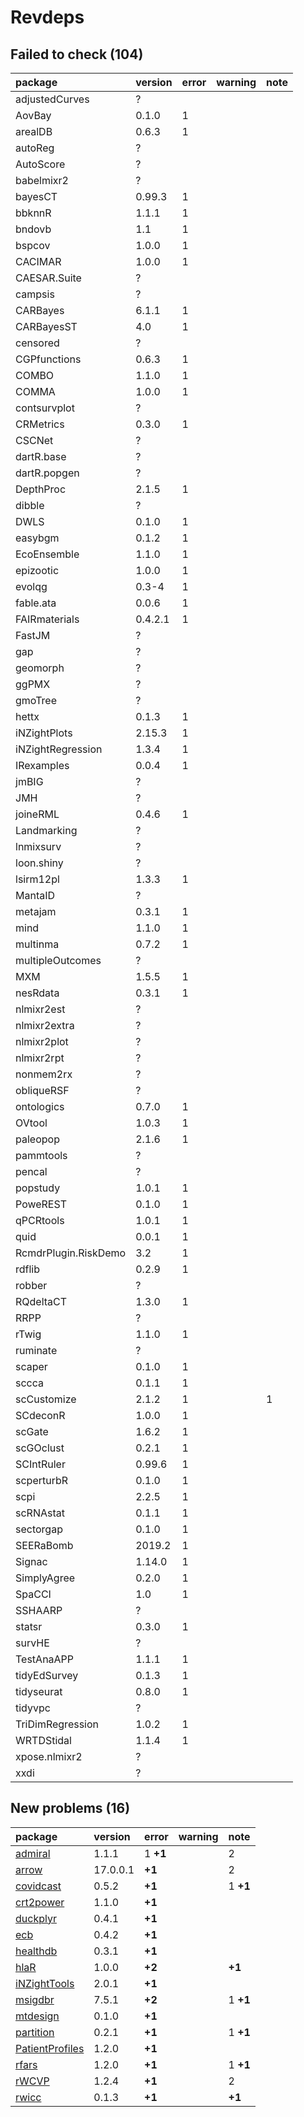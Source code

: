 # Revdeps

## Failed to check (104)

|package              |version |error |warning |note |
|:--------------------|:-------|:-----|:-------|:----|
|adjustedCurves       |?       |      |        |     |
|AovBay               |0.1.0   |1     |        |     |
|arealDB              |0.6.3   |1     |        |     |
|autoReg              |?       |      |        |     |
|AutoScore            |?       |      |        |     |
|babelmixr2           |?       |      |        |     |
|bayesCT              |0.99.3  |1     |        |     |
|bbknnR               |1.1.1   |1     |        |     |
|bndovb               |1.1     |1     |        |     |
|bspcov               |1.0.0   |1     |        |     |
|CACIMAR              |1.0.0   |1     |        |     |
|CAESAR.Suite         |?       |      |        |     |
|campsis              |?       |      |        |     |
|CARBayes             |6.1.1   |1     |        |     |
|CARBayesST           |4.0     |1     |        |     |
|censored             |?       |      |        |     |
|CGPfunctions         |0.6.3   |1     |        |     |
|COMBO                |1.1.0   |1     |        |     |
|COMMA                |1.0.0   |1     |        |     |
|contsurvplot         |?       |      |        |     |
|CRMetrics            |0.3.0   |1     |        |     |
|CSCNet               |?       |      |        |     |
|dartR.base           |?       |      |        |     |
|dartR.popgen         |?       |      |        |     |
|DepthProc            |2.1.5   |1     |        |     |
|dibble               |?       |      |        |     |
|DWLS                 |0.1.0   |1     |        |     |
|easybgm              |0.1.2   |1     |        |     |
|EcoEnsemble          |1.1.0   |1     |        |     |
|epizootic            |1.0.0   |1     |        |     |
|evolqg               |0.3-4   |1     |        |     |
|fable.ata            |0.0.6   |1     |        |     |
|FAIRmaterials        |0.4.2.1 |1     |        |     |
|FastJM               |?       |      |        |     |
|gap                  |?       |      |        |     |
|geomorph             |?       |      |        |     |
|ggPMX                |?       |      |        |     |
|gmoTree              |?       |      |        |     |
|hettx                |0.1.3   |1     |        |     |
|iNZightPlots         |2.15.3  |1     |        |     |
|iNZightRegression    |1.3.4   |1     |        |     |
|IRexamples           |0.0.4   |1     |        |     |
|jmBIG                |?       |      |        |     |
|JMH                  |?       |      |        |     |
|joineRML             |0.4.6   |1     |        |     |
|Landmarking          |?       |      |        |     |
|lnmixsurv            |?       |      |        |     |
|loon.shiny           |?       |      |        |     |
|lsirm12pl            |1.3.3   |1     |        |     |
|MantaID              |?       |      |        |     |
|metajam              |0.3.1   |1     |        |     |
|mind                 |1.1.0   |1     |        |     |
|multinma             |0.7.2   |1     |        |     |
|multipleOutcomes     |?       |      |        |     |
|MXM                  |1.5.5   |1     |        |     |
|nesRdata             |0.3.1   |1     |        |     |
|nlmixr2est           |?       |      |        |     |
|nlmixr2extra         |?       |      |        |     |
|nlmixr2plot          |?       |      |        |     |
|nlmixr2rpt           |?       |      |        |     |
|nonmem2rx            |?       |      |        |     |
|obliqueRSF           |?       |      |        |     |
|ontologics           |0.7.0   |1     |        |     |
|OVtool               |1.0.3   |1     |        |     |
|paleopop             |2.1.6   |1     |        |     |
|pammtools            |?       |      |        |     |
|pencal               |?       |      |        |     |
|popstudy             |1.0.1   |1     |        |     |
|PoweREST             |0.1.0   |1     |        |     |
|qPCRtools            |1.0.1   |1     |        |     |
|quid                 |0.0.1   |1     |        |     |
|RcmdrPlugin.RiskDemo |3.2     |1     |        |     |
|rdflib               |0.2.9   |1     |        |     |
|robber               |?       |      |        |     |
|RQdeltaCT            |1.3.0   |1     |        |     |
|RRPP                 |?       |      |        |     |
|rTwig                |1.1.0   |1     |        |     |
|ruminate             |?       |      |        |     |
|scaper               |0.1.0   |1     |        |     |
|sccca                |0.1.1   |1     |        |     |
|scCustomize          |2.1.2   |1     |        |1    |
|SCdeconR             |1.0.0   |1     |        |     |
|scGate               |1.6.2   |1     |        |     |
|scGOclust            |0.2.1   |1     |        |     |
|SCIntRuler           |0.99.6  |1     |        |     |
|scperturbR           |0.1.0   |1     |        |     |
|scpi                 |2.2.5   |1     |        |     |
|scRNAstat            |0.1.1   |1     |        |     |
|sectorgap            |0.1.0   |1     |        |     |
|SEERaBomb            |2019.2  |1     |        |     |
|Signac               |1.14.0  |1     |        |     |
|SimplyAgree          |0.2.0   |1     |        |     |
|SpaCCI               |1.0     |1     |        |     |
|SSHAARP              |?       |      |        |     |
|statsr               |0.3.0   |1     |        |     |
|survHE               |?       |      |        |     |
|TestAnaAPP           |1.1.1   |1     |        |     |
|tidyEdSurvey         |0.1.3   |1     |        |     |
|tidyseurat           |0.8.0   |1     |        |     |
|tidyvpc              |?       |      |        |     |
|TriDimRegression     |1.0.2   |1     |        |     |
|WRTDStidal           |1.1.4   |1     |        |     |
|xpose.nlmixr2        |?       |      |        |     |
|xxdi                 |?       |      |        |     |

## New problems (16)

|package         |version  |error    |warning |note     |
|:---------------|:--------|:--------|:-------|:--------|
|[admiral](problems.md#admiral)|1.1.1    |1 __+1__ |        |2        |
|[arrow](problems.md#arrow)|17.0.0.1 |__+1__   |        |2        |
|[covidcast](problems.md#covidcast)|0.5.2    |__+1__   |        |1 __+1__ |
|[crt2power](problems.md#crt2power)|1.1.0    |__+1__   |        |         |
|[duckplyr](problems.md#duckplyr)|0.4.1    |__+1__   |        |         |
|[ecb](problems.md#ecb)|0.4.2    |__+1__   |        |         |
|[healthdb](problems.md#healthdb)|0.3.1    |__+1__   |        |         |
|[hlaR](problems.md#hlar)|1.0.0    |__+2__   |        |__+1__   |
|[iNZightTools](problems.md#inzighttools)|2.0.1    |__+1__   |        |         |
|[msigdbr](problems.md#msigdbr)|7.5.1    |__+2__   |        |1 __+1__ |
|[mtdesign](problems.md#mtdesign)|0.1.0    |__+1__   |        |         |
|[partition](problems.md#partition)|0.2.1    |__+1__   |        |1 __+1__ |
|[PatientProfiles](problems.md#patientprofiles)|1.2.0    |__+1__   |        |         |
|[rfars](problems.md#rfars)|1.2.0    |__+1__   |        |1 __+1__ |
|[rWCVP](problems.md#rwcvp)|1.2.4    |__+1__   |        |2        |
|[rwicc](problems.md#rwicc)|0.1.3    |__+1__   |        |__+1__   |

